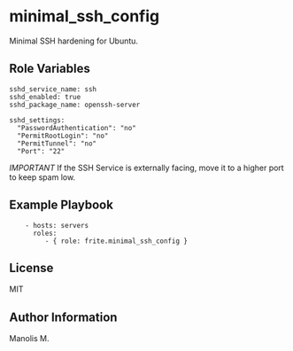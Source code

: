 minimal_ssh_config
=========

Minimal SSH hardening for Ubuntu.


Role Variables
--------------

```
sshd_service_name: ssh
sshd_enabled: true
sshd_package_name: openssh-server

sshd_settings:
  "PasswordAuthentication": "no"
  "PermitRootLogin": "no"
  "PermitTunnel": "no"
  "Port": "22"

```
*IMPORTANT*
If the SSH Service is externally facing, move it to a higher port to keep spam low.

Example Playbook
----------------
```
    - hosts: servers
      roles:
         - { role: frite.minimal_ssh_config }
```
License
-------
MIT

Author Information
------------------
Manolis M.
